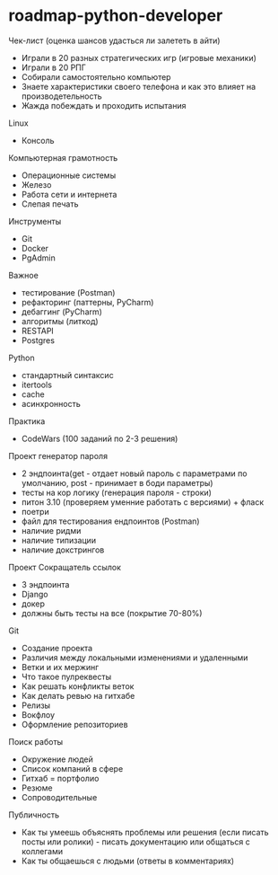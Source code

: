 # roadmap-python-developer

Чек-лист (оценка шансов удасться ли залететь в айти)
* Играли в 20 разных стратегических игр (игровые механики)
* Играли в 20 РПГ 
* Собирали самостоятельно компьютер
* Знаете характеристики своего телефона и как это влияет на производетельность
* Жажда побеждать и проходить испытания


Linux
* Консоль


Компьютерная грамотность
* Операционные системы
* Железо
* Работа сети и интернета
* Слепая печать


Инструменты
* Git
* Docker
* PgAdmin


Важное
* тестирование (Postman)
* рефакторинг (паттерны, PyCharm)
* дебаггинг (PyCharm)
* алгоритмы (литкод) 
* RESTAPI
* Postgres


Python
* стандартный синтаксис
* itertools
* cache
* асинхронность

Практика
* CodeWars (100 заданий по 2-3 решения)

Проект генератор пароля
* 2 эндпоинта(get - отдает новый пароль с параметрами по умолчанию, post - принимает в боди параметры)
* тесты на кор логику (генерация пароля - строки) 
* питон 3.10 (проверяем уменние работать с версиями) + фласк
* поетри
* файл для тестирования ендпоинтов (Postman)
* наличие ридми
* наличие типизации
* наличие докстрингов

Проект Сокращатель ссылок
* 3 эндпоинта
* Django
* докер
* должны быть тесты на все (покрытие 70-80%)


Git
* Создание проекта
* Различия между локальными изменениями и удаленными
* Ветки и их мержинг
* Что такое пулреквесты
* Как решать конфликты веток
* Как делать ревью на гитхабе
* Релизы
* Вокфлоу
* Оформление репозиториев


Поиск работы
* Окружение людей 
* Список компаний в сфере 
* Гитхаб = портфолио
* Резюме
* Сопроводительные


Публичность
* Как ты умеешь объяснять проблемы или решения (если писать посты или ролики) - писать документацию или общаться с коллегами 
* Как ты общаешься с людьми (ответы в комментариях)
